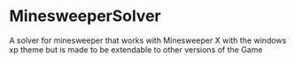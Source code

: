 # MinesweeperSolver
A solver for minesweeper that works with Minesweeper X with the windows xp theme but is made to be extendable to other versions of the Game
